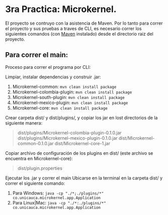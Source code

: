 # 3ra Practica: Microkernel.

El proyecto se contruyo con la asistencia de Maven. Por lo tanto para correr el proyecto y sus pruebas a traves de CLI, es necesario correr los siguientes comandos (con [Maven](https://maven.apache.org/) instalado) desde el directorio raiz del proyecto.

## Para correr el main:

Proceso para correr el programa por CLI:


Limpiar, instalar dependencias y construir .jar:
1. Microkernel-common: 
`mvn clean install package`
2. Microkernel-colombia-plugin:
`mvn clean install package`
3. Microkernel-south-plugin:
`mvn clean install package`
4. Microkernel-mexico-plugin:
`mvn clean install package` 
5. Microkernel-core: 
`mvn clean install package` 



Crear carpeta dist/ y dist/plugins/, y copiar los jar en lost directorios de la siguiente manera:
>dist/plugins/Microkernel-colombia-plugin-0.1.0.jar
>dist/plugins/Microkernel-mexico-plugin-0.1.0.jar
>dist/Microkernel-common-0.1.0.jar
>dist/Microkernel-core-1.jar


Copiar archivo de configuración de los plugins en dist/ (este archivo se encuentra en Microkernel-core):
>dist/plugin.properties


Ejecutar los .jar y correr el main
Ubicarse en la terminal en la carpeta dist/ y correr el siguiente comando:
1. Para Windows:
`java -cp "./*;./plugins/*" co.unicauca.microkernel.app.Application`
2. Para Linux|Mac:
`java -cp "./*:./plugins/*" co.unicauca.microkernel.app.Application`